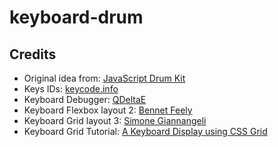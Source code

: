# keyboard-drum

## Credits

- Original idea from: [JavaScript Drum Kit](https://courses.wesbos.com)
- Keys IDs: [keycode.info](https://keycode.info/)
- Keyboard Debugger: [QDeltaE](https://codepen.io/QDeltaE/pen/PjXWZr)
- Keyboard Flexbox layout 2: [Bennet Feely](https://codepen.io/bennettfeely/pen/FvCEc)
- Keyboard Grid layout 3: [Simone Giannangeli](https://codepen.io/sgiannangeli/pen/dEaoVj)
- Keyboard Grid Tutorial: [A Keyboard Display using CSS Grid](https://dev.to/gksander/a-keyboard-display-using-css-grid-2k2n)
